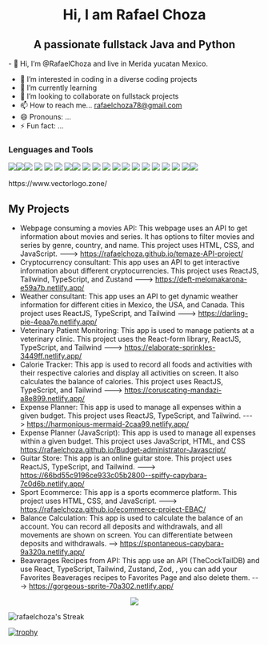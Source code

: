 <h1 align="center">Hi, I am Rafael Choza</h1>
<h2 align="center">A passionate fullstack Java and Python</h2>
- 👋 Hi, I’m @RafaelChoza and live in Merida yucatan Mexico.

- 👀 I’m interested in coding in a diverse coding projects
- 🌱 I’m currently learning 
- 💞️ I’m looking to collaborate on fullstack projects
- 📫 How to reach me... rafaelchoza78@gmail.com
- 😄 Pronouns: ...
- ⚡ Fun fact: ...

<h3>Lenguages and Tools</h3>
<p><img src="https://www.vectorlogo.zone/logos/java/java-ar21.svg"><img src="https://www.vectorlogo.zone/logos/javascript/javascript-ar21.svg"><img src="https://www.vectorlogo.zone/logos/w3_html5/w3_html5-ar21.svg"> <img src="https://www.vectorlogo.zone/logos/w3_css/w3_css-ar21~old.svg"> <img src="https://www.vectorlogo.zone/logos/reactjs/reactjs-ar21.svg"> <img src="https://www.vectorlogo.zone/logos/tailwindcss/tailwindcss-ar21.svg"> <img src="https://www.vectorlogo.zone/logos/getbootstrap/getbootstrap-ar21.svg"><img src="https://www.vectorlogo.zone/logos/python/python-ar21.svg"> <img src="https://www.vectorlogo.zone/logos/git-scm/git-scm-ar21.svg"> <img src="https://www.vectorlogo.zone/logos/github/github-ar21.svg"> <img src="https://www.vectorlogo.zone/logos/sass-lang/sass-lang-icon.svg"> <img src="https://www.vectorlogo.zone/logos/docker/docker-ar21.svg"> <img src="https://www.vectorlogo.zone/logos/djangoproject/djangoproject-ar21.svg"> <img src="https://www.vectorlogo.zone/logos/nodejs/nodejs-horizontal.svg"> <img src="https://www.vectorlogo.zone/logos/firebase/firebase-ar21.svg"> <img src="https://www.vectorlogo.zone/logos/mongodb/mongodb-ar21.svg"> <img src="https://www.vectorlogo.zone/logos/apache_maven/apache_maven-ar21.svg"> <img src="https://www.vectorlogo.zone/logos/gradle/gradle-ar21.svg"> <img src="https://www.vectorlogo.zone/logos/springio/springio-ar21.svg"><img src="https://www.vectorlogo.zone/logos/mysql/mysql-ar21.svg"></p>
<p>https://www.vectorlogo.zone/</p>

<h2>My Projects</h2>

- Webpage consuming a movies API: This webpage uses an API to get information about movies and series. It has options to filter movies and series by genre, country, and name. This project uses HTML, CSS, and JavaScript. --->  https://rafaelchoza.github.io/temaze-API-project/
- Cryptocurrency consultant: This app uses an API to get interactive information about different cryptocurrencies. This project uses ReactJS, Tailwind, TypeScript, and Zustand ---> https://deft-melomakarona-e59a7b.netlify.app/
- Weather consultant: This app uses an API to get dynamic weather information for different cities in Mexico, the USA, and Canada. This project uses ReactJS, TypeScript, and Tailwind ---> https://darling-pie-4eaa7e.netlify.app/
- Veterinary Patient Monitoring: This app is used to manage patients at a veterinary clinic. This project uses the React-form library, ReactJS, TypeScript, and Tailwind ---> https://elaborate-sprinkles-3449ff.netlify.app/
- Calorie Tracker: This app is used to record all foods and activities with their respective calories and display all activities on screen. It also calculates the balance of calories. This project uses ReactJS, TypeScript, and Tailwind ---> https://coruscating-mandazi-a8e899.netlify.app/
- Expense Planner: This app is used to manage all expenses within a given budget. This project uses ReactJS, TypeScript, and Tailwind. ---> https://harmonious-mermaid-2caa99.netlify.app/
- Expense Planner (JavaScript): This app is used to manage all expenses within a given budget. This project uses JavaScript, HTML, and CSS https://rafaelchoza.github.io/Budget-administrator-Javascript/
- Guitar Store: This app is an online guitar store. This project uses ReactJS, TypeScript, and Tailwind. ---> https://66bd55c9196ce933c05b2800--spiffy-capybara-7c0d6b.netlify.app/
- Sport Ecommerce: This app is a sports ecommerce platform. This project uses HTML, CSS, and JavaScript. ---> https://rafaelchoza.github.io/ecommerce-project-EBAC/
- Balance Calculation: This app is used to calculate the balance of an account. You can record all deposits and withdrawals, and all movements are shown on screen. You can differentiate between deposits and withdrawals. --> https://spontaneous-capybara-9a320a.netlify.app/
- Beaverages Recipes from API: This app use an API (TheCockTailDB) and use React, TypeScript, Tailwind, Zustand, Zod, , you can add your Favorites Beaverages recipes to Favorites Page and also delete them. ---> https://gorgeous-sprite-70a302.netlify.app/



<p align="center"><img align="center" src="https://github-readme-stats.vercel.app/api/top-langs/?username=rafaelchoza&theme=react&line_height=40&hide=css"/>
    </a> </p>



![rafaelchoza's Streak](https://github-readme-streak-stats.herokuapp.com/?user=rafaelchoza&theme=vue-dark&hide_border=true)

[![trophy](https://github-profile-trophy.vercel.app/?username=rafaelchoza)](https://github.com/ryo-ma/github-profile-trophy)


<!---
RafaelChoza/RafaelChoza is a ✨ special ✨ repository because its `README.md` (this file) appears on your GitHub profile.
You can click the Preview link to take a look at your changes.
--->

